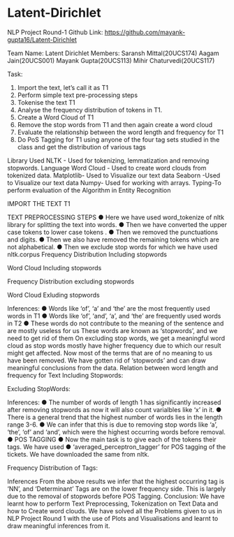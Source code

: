 # Latent-Dirichlet


NLP Project Round-1
Github Link: https://github.com/mayank-gupta16/Latent-Dirichlet


Team Name: Latent Dirichlet
Members:
Saransh Mittal(20UCS174)
Aagam Jain(20UCS001)
Mayank Gupta(20UCS113)
Mihir Chaturvedi(20UCS117)



Task:
1.	Import the text, let’s call it as T1
2.	Perform simple text pre-processing steps
3.	Tokenise the text T1
4.	Analyse the frequency distribution of tokens in T1.
5.	Create a Word Cloud of T1 
6.	Remove the stop words from T1 and then again create a word cloud
7.	Evaluate the relationship between the word length and frequency for T1
8.	Do PoS Tagging for T1 using anyone of the four tag sets studied in the class and get the distribution of various tags

Library Used
NLTK - Used for tokenizing, lemmatization and removing stopwords.
Language Word Cloud - Used to create word clouds from tokenized data.
Matplotlib- Used to Visualize our text data
Seaborn -Used to Visualize our text data
Numpy- Used for working with arrays.
Typing-To perform evaluation of the Algorithm in Entity Recognition

IMPORT THE TEXT T1
 

TEXT PREPROCESSING STEPS
●	Here we have used word_tokenize of nltk library for splitting the text into words.
●	Then we have converted the upper case tokens to lower case tokens .
●	Then we removed the punctuations and digits.
●	Then we also have removed the remaining tokens  which are not alphabetical.
●	Then we  exclude stop words for which we have used nltk.corpus
Frequency Distribution Including stopwords
 
 

Word Cloud Including stopwords
 
 

Frequency Distribution excluding stopwords
 
 


Word Cloud Exluding stopwords
 
 

Inferences:
●	Words like ‘of’, ‘a’ and ‘the’ are the most frequently used words in T1
●	Words like ‘of’, ‘and’, ‘a’, and ‘the’ are frequently used words in T2
●	These words do not contribute to the meaning of the sentence and are mostly useless for us
These words are known as ‘stopwords’, and we need to get rid of them
On excluding stop words, we get a meaningful word cloud as stop words mostly have higher frequency due to which our result might get affected. Now most of the terms that are of no meaning to us have been removed. We have gotten rid of ‘stopwords’ and can draw meaningful conclusions from the data.
Relation between word length and frequency for Text
Including Stopwords:
 
 
Excluding StopWords:
 
 
Inferences:
●	The number of words of length 1  has significantly increased after removing stopwords as now it will also count varialbles like ‘x’ in it.
●	There is a general trend that the highest number of words lies in the length range 3-6.
●	We can infer that this is due to removing stop words like ‘a’, ‘the’, ‘of’ and ‘and’, which were the highest occurring words before removal.
●	POS TAGGING
●	Now the main task is to give each of the tokens their tags. We have used
●	‘averaged_perceptron_tagger’ for POS tagging of the tickets. We have downloaded the same from nltk.
 
 
Frequency Distribution of Tags:

 
 
Inferences
From the above results we infer that the highest occurring tag is ‘NN’, and ‘Determinant’ Tags are on the lower frequency side. This is largely due to the removal of stopwords before POS Tagging.
Conclusion:
We have learnt how to perform Text Preprocessing, Tokenization on Text Data and how to Create word clouds. We have solved all the Problems given to us in NLP Project Round 1 with the use of Plots and Visualisations and learnt to draw meaningful inferences from it.







